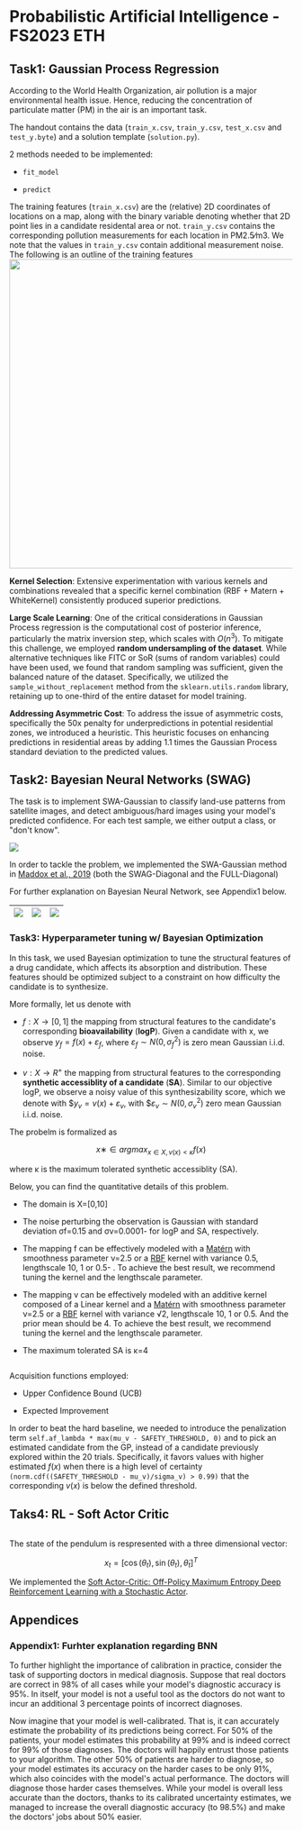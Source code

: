 # Probabilistic Artificial Intelligence - FS2023 ETH

## Task1: Gaussian Process Regression

According to the World Health Organization, air pollution is a major environmental health issue. Hence, reducing the concentration of particulate matter (PM) in the air is an important task. 

The handout contains the data (`train_x.csv`, `train_y.csv`, `test_x.csv` and `test_y.byte`) and a solution template (`solution.py`).

2 methods needed to be implemented:

* `fit_model`

* `predict`

The training features (`train_x.csv`) are the (relative) 2D coordinates of locations on a map, along with the binary variable denoting whether that 2D point lies in a candidate residental area or not. `train_y.csv` contains the corresponding pollution measurements for each location in PM2.5⁄m3. We note that the values in `train_y.csv` contain additional measurement noise. The following is an outline of the training features<img title="" src="assets/2023-12-02-10-38-29-image.png" alt="" data-align="center" width="549">

**Kernel Selection**: Extensive experimentation with various kernels and combinations revealed that a specific kernel combination (RBF + Matern + WhiteKernel) consistently produced superior predictions.

**Large Scale Learning**: One of the critical considerations in Gaussian Process regression is the computational cost of posterior inference, particularly the matrix inversion step, which scales with $O(n^3)$. To mitigate this challenge, we employed  **random undersampling of the dataset**. While alternative techniques like FITC or SoR (sums of random variables) could have been used, we found that random sampling was sufficient, given the balanced nature of the dataset. Specifically, we utilized the `sample_without_replacement` method from the `sklearn.utils.random` library, retaining up to one-third of the entire dataset for model training.

**Addressing Asymmetric Cost**: To address the issue of asymmetric costs, specifically the 50x penalty for underpredictions in potential residential zones, we introduced a heuristic. This heuristic focuses on enhancing predictions in residential areas by adding 1.1 times the Gaussian Process standard deviation to the predicted values.

## Task2: Bayesian Neural Networks (SWAG)

The task is to implement SWA-Gaussian to classify land-use patterns from satellite images, and detect ambiguous/hard images using your model's predicted confidence. For each test sample, we either output a class, or "don't know". 

![](assets/2023-12-02-10-52-02-image.png)

In order to tackle the problem, we implemented the SWA-Gaussian method in [Maddox et al., 2019](https://arxiv.org/pdf/1902.02476.pdf) (both the SWAG-Diagonal and the FULL-Diagonal)

For further explanation on Bayesian Neural Network, see Appendix1 below.

| ![](assets/2023-12-02-11-26-14-WhatsApp%20Image%202023-11-09%20at%2010.24.52.jpeg) | ![](assets/2023-12-02-11-26-17-WhatsApp%20Image%202023-11-09%20at%2010.25.10.jpeg) | ![](assets/2023-12-02-11-26-19-WhatsApp%20Image%202023-11-09%20at%2010.25.25.jpeg) |
| ---------------------------------------------------------------------------------- |:----------------------------------------------------------------------------------:| ---------------------------------------------------------------------------------- |

### Task3: Hyperparameter tuning w/ Bayesian Optimization

In this task,  we used Bayesian optimization to tune the structural features of a drug candidate, which affects its absorption and distribution. These features should be optimized subject to a constraint on how difficulty the candidate is to synthesize.

More formally, let us denote with

* $f:X→[0,1]$ the mapping from structural features to the candidate's corresponding **bioavailability** (**logP**). Given a candidate with x, we observe $y_f=f(x)+ε_f$, where $ε_f∼N(0,σ^2_f)$ is zero mean Gaussian i.i.d. noise.

* $v:X→R^+$ the mapping from structural features to the corresponding **synthetic accessiblity of a candidate** (**SA**). Similar to our objective logP, we observe a noisy value of this synthesizability score, which we denote with $$y_v=v(x)+ε_v$, with $$ε_v∼N(0,σ^2_v)$ zero mean Gaussian i.i.d. noise.

The probelm is formalized as

$$
x∗∈argmax_{x∈X,v(x)<κ} f(x)
$$

where κ is the maximum tolerated synthetic accessiblity (SA).

Below, you can find the quantitative details of this problem.

- The domain is X=[0,10]

- The noise perturbing the observation is Gaussian with standard deviation
   σf=0.15 and σv=0.0001- for logP and SA, respectively.

- The mapping f can be effectively modeled with a [Matérn](https://en.wikipedia.org/wiki/Mat%C3%A9rn_covariance_function) with smoothness parameter ν=2.5 or a [RBF](https://en.wikipedia.org/wiki/Radial_basis_function_kernel) kernel with variance 0.5, lengthscale 10, 1 or 0.5- . To achieve the best result, we recommend tuning the kernel and the lengthscale parameter.

- The mapping v can be effectively modeled with an additive kernel composed of a Linear kernel and a [Matérn](https://en.wikipedia.org/wiki/Mat%C3%A9rn_covariance_function) with smoothness parameter ν=2.5 or a [RBF](https://en.wikipedia.org/wiki/Radial_basis_function_kernel) kernel with variance √2, lengthscale 10, 1 or 0.5. And the prior mean should be 4. To achieve the best result, we recommend tuning the kernel and the lengthscale parameter.

- The maximum tolerated SA is κ=4

<img src="assets/2023-12-02-11-03-12-image.png" title="" alt="" data-align="center">

Acquisition functions employed:

* Upper Confidence Bound (UCB)

* Expected Improvement 

In order to beat the hard baseline, we needed to introduce the penalization term `self.af_lambda * max(mu_v - SAFETY_THRESHOLD, 0)` and to pick an estimated candidate from the GP, instead of a candidate previously explored within the 20 trials. Specifically, it favors values with higher estimated $f(x)$ when there is a high level of certainty `(norm.cdf((SAFETY_THRESHOLD - mu_v)/sigma_v) > 0.99)` that the corresponding $v(x)$ is below the defined threshold.

## Taks4: RL - Soft Actor Critic

<img src="assets/2023-12-02-11-35-18-image.png" title="" alt="" data-align="center">

The state of the pendulum is respresented with a three dimensional vector:

$$
x_t = [\cos(\theta_t), \sin(\theta_t), \dot\theta_t]^T
$$

We implemented the [Soft Actor-Critic: Off-Policy Maximum Entropy Deep Reinforcement Learning with a Stochastic Actor](https://arxiv.org/abs/1801.01290).





## Appendices

### Appendix1: Furhter explanation regarding BNN

To further highlight the importance of calibration in practice, consider the task of supporting doctors in medical diagnosis. Suppose that real doctors are correct in 98% of all cases while your model's diagnostic accuracy is 95%. In itself, your model is not a useful tool as the doctors do not want to incur an additional 3 percentage points of incorrect diagnoses.

Now imagine that your model is well-calibrated. That is, it can accurately estimate the probability of its predictions being correct. For 50% of the patients, your model estimates this probability at 99% and is indeed correct for 99% of those diagnoses. The doctors will happily entrust those patients to your algorithm. The other 50% of patients are harder to diagnose, so your model estimates its accuracy on the harder cases to be only 91%, which also coincides with the model's actual performance. The doctors will diagnose those harder cases themselves. While your model is overall less accurate than the doctors, thanks to its calibrated uncertainty estimates, we managed to increase the overall diagnostic accuracy (to 98.5%) and make the doctors' jobs about 50% easier. 
